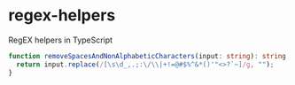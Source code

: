 # regex-helpers
RegEX helpers in TypeScript

```ts
function removeSpacesAndNonAlphabeticCharacters(input: string): string {
  return input.replace(/[\s\d_,.;:\/\\|+!=@#$%^&*()'"<>?`~]/g, "");
}

```
